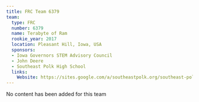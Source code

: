 ```yaml
---
title: FRC Team 6379
team:
  type: FRC
  number: 6379
  name: Terabyte of Ram
  rookie_year: 2017
  location: Pleasant Hill, Iowa, USA
  sponsors:
  - Iowa Governors STEM Advisory Council
  - John Deere
  - Southeast Polk High School
  links:
    Website: https://sites.google.com/a/southeastpolk.org/southeast-polk-first-robotics-competition/
---
```


No content has been added for this team